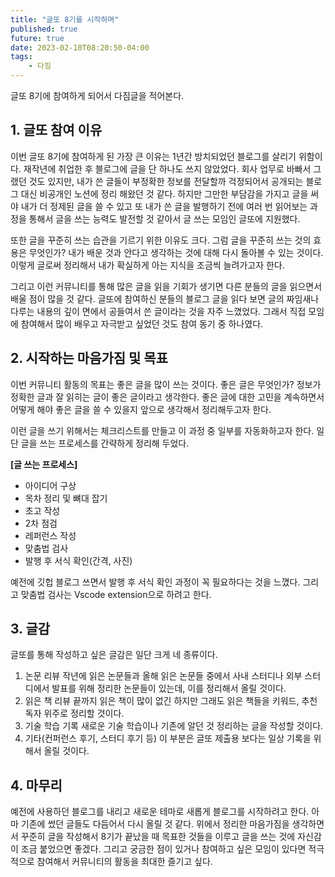 ```yaml
---
title: "글또 8기를 시작하며"
published: true
future: true
date: 2023-02-10T08:20:50-04:00
tags:
    - 다짐
---
```


글또 8기에 참여하게 되어서 다짐글을 적어본다.

## 1. 글또 참여 이유
이번 글또 8기에 참여하게 된 가장 큰 이유는 1년간 방치되었던 블로그를 살리기 위함이다. 재작년에 취업한 후 블로그에 글을 단 하나도 쓰지 않았었다. 회사 업무로 바빠서 그랬던 것도 있지만, 내가 쓴 글들이 부정확한 정보를 전달할까 걱정되어서 공개되는 블로그 대신 비공개인 노션에 정리 해왔던 것 같다. 하지만 그만한 부담감을 가지고 글을 써야 내가 더 정제된 글을 쓸 수 있고 또 내가 쓴 글을 발행하기 전에 여러 번 읽어보는 과정을 통해서 글을 쓰는 능력도 발전할 것 같아서 글 쓰는 모임인 글또에 지원했다. 

또한 글을 꾸준히 쓰는 습관을 기르기 위한 이유도 크다. 그럼 글을 꾸준히 쓰는 것의 효용은 무엇인가? 내가 배운 것과 안다고 생각하는 것에 대해 다시 돌아볼 수 있는 것이다. 이렇게 글로써 정리해서 내가 확실하게 아는 지식을 조금씩 늘려가고자 한다. 

그리고 이런 커뮤니티를 통해 많은 글을 읽을 기회가 생기면 다른 분들의 글을 읽으면서 배울 점이 많을 것 같다. 글또에 참여하신 분들의 블로그 글을 읽다 보면 글의 짜임새나 다루는 내용의 깊이 면에서 공들여서 쓴 글이라는 것을 자주 느꼈었다. 그래서 직접 모임에 참여해서 많이 배우고 자극받고 싶었던 것도 참여 동기 중 하나였다.

## 2. 시작하는 마음가짐 및 목표
이번 커뮤니티 활동의 목표는 좋은 글을 많이 쓰는 것이다. 좋은 글은 무엇인가? 정보가 정확한 글과 잘 읽히는 글이 좋은 글이라고 생각한다. 좋은 글에 대한 고민을 계속하면서 어떻게 해야 좋은 글을 쓸 수 있을지 앞으로 생각해서 정리해두고자 한다.

이런 글을 쓰기 위해서는 체크리스트를 만들고 이 과정 중 일부를 자동화하고자 한다.
일단 글을 쓰는 프로세스를 간략하게 정리해 두었다.

**[글 쓰는 프로세스]**
* 아이디어 구상
* 목차 정리 및 뼈대 잡기
* 초고 작성
* 2차 점검
* 레퍼런스 작성
* 맞춤법 검사
* 발행 후 서식 확인(간격, 사진)

예전에 깃헙 블로그 쓰면서 발행 후 서식 확인 과정이 꼭 필요하다는 것을 느꼈다. 그리고 맞춤법 검사는 Vscode extension으로 하려고 한다.

## 3. 글감
글또를 통해 작성하고 싶은 글감은 일단 크게 네 종류이다.
1. 논문 리뷰
작년에 읽은 논문들과 올해 읽은 논문들 중에서 사내 스터디나 외부 스터디에서 발표를 위해 정리한 논문들이 있는데, 이를 정리해서 올릴 것이다.
2. 읽은 책 리뷰
끝까지 읽은 책이 많이 없긴 하지만 그래도 읽은 책들을 키워드, 추천 독자 위주로 정리할 것이다.
3. 기술 학습 기록
새로운 기술 학습이나 기존에 알던 것 정리하는 글을 작성할 것이다.
4. 기타(컨퍼런스 후기, 스터디 후기 등)
이 부분은 글또 제출용 보다는 일상 기록을 위해서 올릴 것이다.

## 4. 마무리
예전에 사용하던 블로그를 내리고 새로운 테마로 새롭게 블로그를 시작하려고 한다. 아마 기존에 썼던 글들도 다듬어서 다시 올릴 것 같다.
위에서 정리한 마음가짐을 생각하면서 꾸준히 글을 작성해서 8기가 끝났을 때 목표한 것들을 이루고 글을 쓰는 것에 자신감이 조금 붙었으면 좋겠다. 그리고 궁금한 점이 있거나 참여하고 싶은 모임이 있다면 적극적으로 참여해서 커뮤니티의 활동을 최대한 즐기고 싶다.
